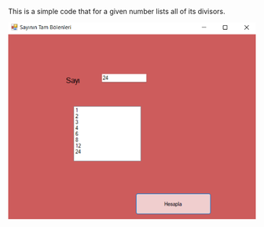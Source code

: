 This is a simple code that for a given number lists all of its divisors.





![Screenshot](division_of_numbers.png)
